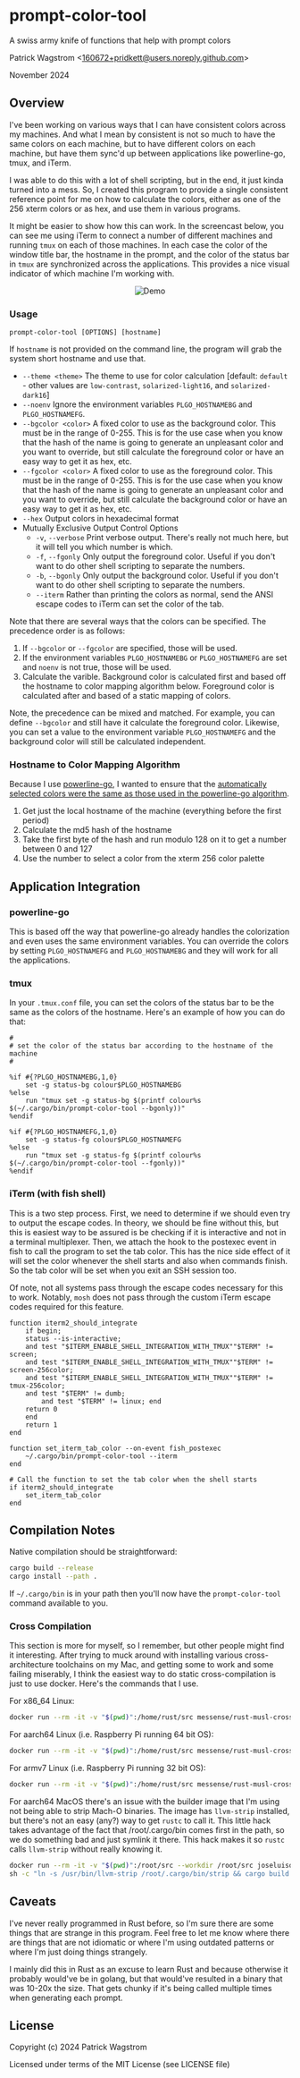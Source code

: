 prompt-color-tool
=================

A swiss army knife of functions that help with prompt colors

Patrick Wagstrom &lt;160672+pridkett@users.noreply.github.com&gt;

November 2024

Overview
--------

I've been working on various ways that I can have consistent colors across my machines. And what I mean by consistent is not so much to have the same colors on each machine, but to have different colors on each machine, but have them sync'd up between applications like powerline-go, tmux, and iTerm.

I was able to do this with a lot of shell scripting, but in the end, it just kinda turned into a mess. So, I created this program to provide a single consistent reference point for me on how to calculate the colors, either as one of the 256 xterm colors or as hex, and use them in various programs.

It might be easier to show how this can work. In the screencast below, you can see me using iTerm to connect a number of different machines and running `tmux` on each of those machines. In each case the color of the window title bar, the hostname in the prompt, and the color of the status bar in `tmux` are synchronized across the applications. This provides a nice visual indicator of which machine I'm working with.

<p align="center">
    <img src="docs/demo.gif" alt="Demo">
</p>

### Usage

```
prompt-color-tool [OPTIONS] [hostname]
```

If `hostname` is not provided on the command line, the program will grab the system short hostname and use that.

* `--theme <theme>`   The theme to use for color calculation [default: `default` - other values are `low-contrast`, `solarized-light16`, and `solarized-dark16`]
* `--noenv`           Ignore the environment variables `PLGO_HOSTNAMEBG` and `PLGO_HOSTNAMEFG`. 
* `--bgcolor <color>` A fixed color to use as the background color. This must be in the range of 0-255. This is for the use case when you know that the hash of the name is going to generate an unpleasant color and you want to override, but still calculate the foreground color or have an easy way to get it as hex, etc.
* `--fgcolor <color>` A fixed color to use as the foreground color. This must be in the range of 0-255. This is for the use case when you know that the hash of the name is going to generate an unpleasant color and you want to override, but still calculate the background color or have an easy way to get it as hex, etc.
* `--hex`             Output colors in hexadecimal format
* Mutually Exclusive Output Control Options
  * `-v`, `--verbose`     Print verbose output. There's really not much here, but it will tell you which number is which.
  * `-f`, `--fgonly`      Only output the foreground color. Useful if you don't want to do other shell scripting to separate the numbers.
  * `-b`, `--bgonly`      Only output the background color. Useful if you don't want to do other shell scripting to separate the numbers.
  * `--iterm` Rather than printing the colors as normal, send the ANSI escape codes to iTerm can set the color of the tab.

Note that there are several ways that the colors can be specified. The precedence order is as follows:

1. If `--bgcolor` or `--fgcolor` are specified, those will be used.
2. If the environment variables `PLGO_HOSTNAMEBG` or `PLGO_HOSTNAMEFG` are set and `noenv` is not true, those will be used.
3. Calculate the varible. Background color is calculated first and based off the hostname to color mapping algorithm below. Foreground color is calculated after and based of a static mapping of colors.

Note, the precedence can be mixed and matched. For example, you can define `--bgcolor` and still have it calculate the foreground color. Likewise, you can set a value to the environment variable `PLGO_HOSTNAMEFG` and the background color will still be calculated independent.

### Hostname to Color Mapping Algorithm

Because I use [powerline-go][powerline-go], I wanted to ensure that the [automatically selected colors were the same as those used in the powerline-go algorithm][powerline-go-algorithm].

1. Get just the local hostname of the machine (everything before the first period)
2. Calculate the md5 hash of the hostname
3. Take the first byte of the hash and run modulo 128 on it to get a number between 0 and 127
4. Use the number to select a color from the xterm 256 color palette

Application Integration
-----------------------

### powerline-go

This is based off the way that powerline-go already handles the colorization and even uses the same environment variables. You can override the colors by setting `PLGO_HOSTNAMEFG` and `PLGO_HOSTNAMEBG` and they will work for all the applications.

### tmux

In your `.tmux.conf` file, you can set the colors of the status bar to be the same as the colors of the hostname. Here's an example of how you can do that:

```tmux
#
# set the color of the status bar according to the hostname of the machine
#

%if #{?PLGO_HOSTNAMEBG,1,0}
    set -g status-bg colour$PLGO_HOSTNAMEBG
%else
    run "tmux set -g status-bg $(printf colour%s $(~/.cargo/bin/prompt-color-tool --bgonly))"
%endif

%if #{?PLGO_HOSTNAMEFG,1,0}
    set -g status-fg colour$PLGO_HOSTNAMEFG
%else
    run "tmux set -g status-fg $(printf colour%s $(~/.cargo/bin/prompt-color-tool --fgonly))"
%endif
```

### iTerm (with fish shell)

This is a two step process. First, we need to determine if we should even try to output the escape codes. In theory, we should be fine without this, but this is easiest way to be assured is be checking if it is interactive and not in a terminal multiplexer. Then, we attach the hook to the postexec event in fish to call the program to set the tab color. This has the nice side effect of it will set the color whenever the shell starts and also when commands finish. So the tab color will be set when you exit an SSH session too.

Of note, not all systems pass through the escape codes necessary for this to work. Notably, `mosh` does not pass through the custom iTerm escape codes required for this feature.

```fish
function iterm2_should_integrate
    if begin;
	status --is-interactive;
	and test "$ITERM_ENABLE_SHELL_INTEGRATION_WITH_TMUX""$TERM" != screen;
	and test "$ITERM_ENABLE_SHELL_INTEGRATION_WITH_TMUX""$TERM" != screen-256color;
	and test "$ITERM_ENABLE_SHELL_INTEGRATION_WITH_TMUX""$TERM" != tmux-256color;
	and test "$TERM" != dumb;
        and test "$TERM" != linux; end
	return 0
    end
    return 1
end

function set_iterm_tab_color --on-event fish_postexec
    ~/.cargo/bin/prompt-color-tool --iterm
end

# Call the function to set the tab color when the shell starts
if iterm2_should_integrate
    set_iterm_tab_color
end
```

Compilation Notes
-----------------

Native compilation should be straightforward:

```bash
cargo build --release
cargo install --path .
```

If `~/.cargo/bin` is in your path then you'll now have the `prompt-color-tool` command available to you.

### Cross Compilation
This section is more for myself, so I remember, but other people might find it interesting. After trying to muck around with installing various cross-architecture toolchains on my Mac, and getting some to work and some failing miserably, I think the easiest way to do static cross-compilation is just to use docker. Here's the commands that I use.

For x86_64 Linux:
```bash
docker run --rm -it -v "$(pwd)":/home/rust/src messense/rust-musl-cross:x86_64-musl cargo build --release
```

For aarch64 Linux (i.e. Raspberry Pi running 64 bit OS):
```bash
docker run --rm -it -v "$(pwd)":/home/rust/src messense/rust-musl-cross:aarch64-musl bash -c "rustup target add aarch64-unknown-linux-musl && cargo build --release"
```

For armv7 Linux (i.e. Raspberry Pi running 32 bit OS):
```bash
docker run --rm -it -v "$(pwd)":/home/rust/src messense/rust-musl-cross:armv7-musleabihf bash -c "rustup target add armv7-unknown-linux-musleabihf && cargo build --release"
```

For aarch64 MacOS there's an issue with the builder image that I'm using not being able to strip Mach-O binaries. The image has `llvm-strip` installed, but there's not an easy (any?) way to get `rustc` to call it. This little hack takes advantage of the fact that /root/.cargo/bin comes first in the path, so we do something bad and just symlink it there. This hack makes it so `rustc` calls `llvm-strip` without really knowing it.

```bash
docker run --rm -it -v "$(pwd)":/root/src --workdir /root/src joseluisq/rust-linux-darwin-builder:1.82.0 \
sh -c "ln -s /usr/bin/llvm-strip /root/.cargo/bin/strip && cargo build --release --target aarch64-apple-darwin"
```


Caveats
-------

I've never really programmed in Rust before, so I'm sure there are some things that are strange in this program. Feel free to let me know where there are things that are not idiomatic or where I'm using outdated patterns or where I'm just doing things strangely.

I mainly did this in Rust as an excuse to learn Rust and because otherwise it probably would've be in golang, but that would've resulted in a binary that was 10-20x the size. That gets chunky if it's being called multiple times when generating each prompt.

License
-------

Copyright (c) 2024 Patrick Wagstrom

Licensed under terms of the MIT License (see LICENSE file)

[powerline-go]: https://github.com/justjanne/powerline-go/
[powerline-go-algorithm]: https://github.com/justjanne/powerline-go/blob/059f7f230760f8800307b3ae632c6cc6ca3f81d4/segment-hostname.go#L42-L44
